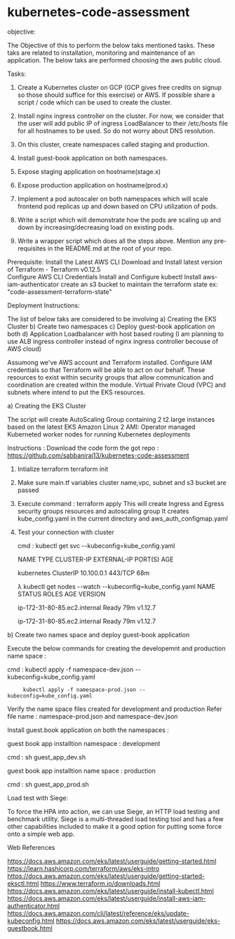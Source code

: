 # kubernetes-code-assessment

objective:

The Objective of this to perform the below taks mentioned tasks. These taks are related to installation, monitoring and maintenance of an application. The below taks are performed choosing the aws public cloud. 

Tasks:

1. Create a Kubernetes cluster on GCP (GCP gives free credits on signup so those should suffice for this exercise) or AWS. If possible share a script / code which can be used to create the cluster.

2. Install nginx ingress controller on the cluster. For now, we consider that the user will add public IP of ingress LoadBalancer to their /etc/hosts file for all hostnames to be used. So do not worry about DNS resolution.

3. On this cluster, create namespaces called staging and production. 

4. Install guest-book application on both namespaces.

5. Expose staging application on hostname(stage.x)

6. Expose production application on hostname(prod.x)

7. Implement a pod autoscaler on both namespaces which will scale frontend pod replicas up and down based on CPU utilization of pods. 

8. Write a script which will demonstrate how the pods are scaling up and down by increasing/decreasing load on existing pods.

9. Write a wrapper script which does all the steps above. Mention any pre-requisites in the README.md at the root of your repo.

Prerequisite:
Install the Latest AWS CLI
Download and Install latest version of Terraform - Terraform v0.12.5	
Configure AWS CLI Credentials
Install and Configure kubectl 
Install aws-iam-authenticator
create an s3 bucket to maintain the terraform state ex: "code-assessment-terraform-state"

Deployment Instructions:

The list of below taks are considered to be involving 
a) Creating the EKS Cluster
b) Create two namespaces 
c) Deploy guest-book application on both
d) Application Loadbalancer with host based routing (I am planning to use ALB ingress controller instead of nginx ingress controller becouse of AWS cloud)

Assumong we've AWS account and Terraform installed. Configure IAM credentials so that Terraform will be able to act on our behalf.
These resources to exist within security groups that allow communication and coordination are created within the module.
Virtual Private Cloud (VPC) and subnets where intend to put the EKS resources.

a) Creating the EKS Cluster

The script will create AutoScaling Group containing 2 t2.large instances based on the latest EKS Amazon Linux 2 AMI: Operator managed Kuberneted worker nodes for running Kubernetes deployments



Instructions :
Download the code form the got repo : https://github.com/sabbaniraj13/kubernetes-code-assessment

1. Intialize terraform
	terraform init

2. Make sure main.tf variables cluster name,vpc, subnet and s3 bucket are passed

3. Execute command : terraform apply
   This will create Ingress and Egress security groups resources and autoscaling group 
   It creates kube_config.yaml in the current directory and aws_auth_configmap.yaml

4. Test your connection with cluster

   cmd : kubectl get svc --kubeconfig=kube_config.yaml
   
	NAME         TYPE        CLUSTER-IP   EXTERNAL-IP   PORT(S)   AGE
	
	kubernetes   ClusterIP   10.100.0.1   <none>        443/TCP   68m

    λ kubectl get nodes --watch --kubeconfig=kube_config.yaml
	NAME                           STATUS   ROLES    AGE   VERSION
	
	ip-172-31-80-85.ec2.internal   Ready    <none>   79m   v1.12.7
	
	ip-172-31-80-85.ec2.internal   Ready   <none>   79m   v1.12.7

    
b) Create two names space and deploy guest-book application

Execute the below commands for creating the developemnt and production name space :

   cmd : kubectl apply -f namespace-dev.json --kubeconfig=kube_config.yaml
   
         kubectl apply -f namespace-prod.json --kubeconfig=kube_config.yaml

Verify the name space files created for development and production Refer file name : namespace-prod.json and namespace-dev.json

Install guest.book application on both the namespaces :

guest book app installtion namespace : development

   cmd : sh guest_app_dev.sh

guest book app installtion name space : production
  
   cmd : sh guest_app_prod.sh


Load test with Siege:

To force the HPA into action, we can use Siege, an HTTP load testing and benchmark utility. Siege is a multi-threaded load testing tool and has a few other capabilities included to make it a good option for putting some force onto a simple web app.

Web References

https://docs.aws.amazon.com/eks/latest/userguide/getting-started.html
https://learn.hashicorp.com/terraform/aws/eks-intro
https://docs.aws.amazon.com/eks/latest/userguide/getting-started-eksctl.html
https://www.terraform.io/downloads.html
https://docs.aws.amazon.com/eks/latest/userguide/install-kubectl.html
https://docs.aws.amazon.com/eks/latest/userguide/install-aws-iam-authenticator.html
https://docs.aws.amazon.com/cli/latest/reference/eks/update-kubeconfig.html
https://docs.aws.amazon.com/eks/latest/userguide/eks-guestbook.html
